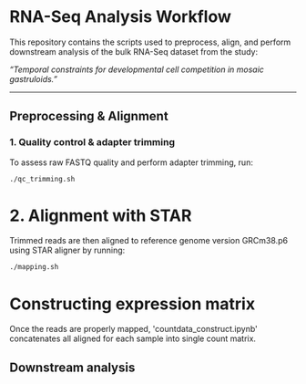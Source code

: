 # **RNA-Seq Analysis Workflow**

This repository contains the scripts used to preprocess, align, and perform downstream analysis of the bulk RNA-Seq dataset from the study:

*“Temporal constraints for developmental cell competition in mosaic gastruloids.”*

---

## Preprocessing & Alignment

### 1. Quality control & adapter trimming
To assess raw FASTQ quality and perform adapter trimming, run:

```bash
./qc_trimming.sh
```

# 2. Alignment with STAR
Trimmed reads are then aligned to reference genome version GRCm38.p6 using STAR aligner by running:
```bash
./mapping.sh
```

# Constructing expression matrix
Once the reads are properly mapped, 'countdata_construct.ipynb' concatenates all aligned for each sample into single count matrix.

## Downstream analysis
